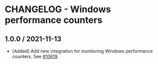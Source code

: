 # CHANGELOG - Windows performance counters

## 1.0.0 / 2021-11-13

* [Added] Add new integration for monitoring Windows performance counters. See [#10619](https://github.com/DataDog/integrations-core/pull/10619).

